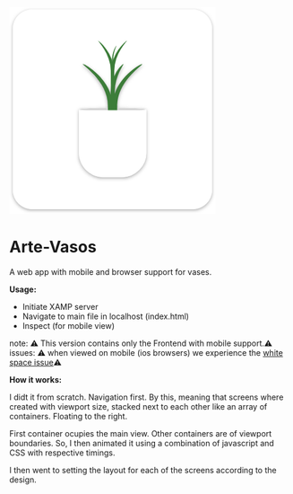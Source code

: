 ![icon](./assets/artvasosPoster.png)


# Arte-Vasos
A web app with mobile and browser support for vases.

<b>Usage:</b>

- Initiate XAMP server
- Navigate to main file in localhost (index.html)
- Inspect (for mobile view)

note:   ⚠️ This version contains only the Frontend with mobile support.⚠️ </br>
issues: ⚠️ when viewed on mobile (ios browsers) we experience the [white space issue]()⚠️

<b>How it works:</b>

I didt it from scratch. Navigation first. By this, meaning that screens where created with 
viewport size, stacked next to each other like an array of containers. Floating to the right. 

First container ocupies the main view. Other containers are of viewport boundaries. So, I then
animated it using a combination of javascript and CSS with respective timings. 

I then went to setting the layout for each of the screens according to the design. 





